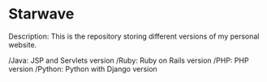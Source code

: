 Starwave
=====================

Description: This is the repository storing different versions of my personal website.

/Java: JSP and Servlets version
/Ruby: Ruby on Rails version
/PHP: PHP version
/Python: Python with Django version


